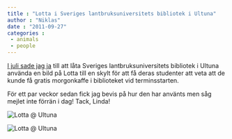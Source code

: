 ```yaml
---
title : "Lotta i Sveriges lantbruksuniversitets bibliotek i Ultuna"
author : "Niklas"
date : "2011-09-27"
categories : 
 - animals
 - people
---
```


[I juli sade jag ja](https://niklasblog.com/?p=7813) till att låta Sveriges lantbruksuniversitets bibliotek i Ultuna använda en bild på Lotta till en skylt för att få deras studenter att veta att de kunde få gratis morgonkaffe i biblioteket vid terminsstarten.

För ett par veckor sedan fick jag bevis på hur den har använts men såg mejlet inte förrän i dag! Tack, Linda!

![Lotta @ Ultuna](http://farm7.static.flickr.com/6171/6188499426_d098313977_z.jpg)

![Lotta @ Ultuna](http://farm7.static.flickr.com/6170/6187979083_b0dabdfb45_z.jpg)
